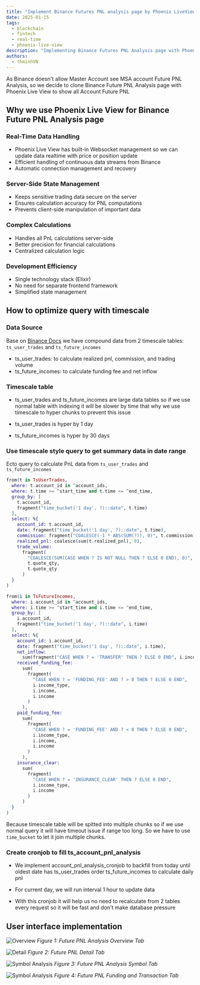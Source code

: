 ```yaml
---
title: "Implement Binance Futures PNL analysis page by Phoenix LiveView"
date: 2025-01-15
tags:
  - blockchain
  - fintech
  - real-time
  - phoenix-live-view
description: "Implementing Binance Futures PNL Analysis page with Phoenix LiveView to optimize development efficiency. This approach reduces the need for separate frontend and backend resources while enabling faster real-time data updates through WebSocket connections and server-side rendering."
authors:
  - thminhVN
---
```


As Binance doesn't allow Master Account see MSA account Future PNL Analysis, so we decide to clone Binance Future PNL Analysis page with Phoenix Live View to show all Account Future PNL

## Why we use Phoenix Live View for Binance Future PNL Analysis page

### Real-Time Data Handling

- Phoenix Live View has built-in Websocket management so we can update data realtime with price or position update
- Efficient handling of continuous data streams from Binance
- Automatic connection management and recovery

### Server-Side State Management

- Keeps sensitive trading data secure on the server
- Ensures calculation accuracy for PNL computations
- Prevents client-side manipulation of important data

### Complex Calculations

- Handles all PnL calculations server-side
- Better precision for financial calculations
- Centralized calculation logic

### Development Efficiency

- Single technology stack (Elixir)
- No need for separate frontend framework
- Simplified state management

## How to optimize query with timescale

### Data Source

Base on [Binance Docs](https://www.binance.com/en/support/faq/how-are-pnl-calculated-on-binance-futures-and-options-pnl-analysis-dbb171c4db1e4626863ec8bc545be46a) we have compound data from 2 timescale tables: `ts_user_trades` and `ts_future_incomes`

- ts_user_trades: to calculate realized pnl, commission, and trading volume
- ts_future_incomes: to calculate funding fee and net inflow

### Timescale table

- ts_user_trades and ts_future_incomes are large data tables so if we use normal table with indexing it will be slower by time that why we use timescale to hyper chunks to prevent this issue

- ts_user_trades is hyper by 1 day
- ts_future_incomes is hyper by 30 days

### Use timescale style query to get summary data in date range

Ecto query to calculate PnL data from `ts_user_trades` and `ts_future_incomes`

```elixir
from(t in TsUserTrades,
  where: t.account_id in ^account_ids,
  where: t.time >= ^start_time and t.time <= ^end_time,
  group_by: [
    t.account_id,
    fragment("time_bucket('1 day', ?)::date", t.time)
  ],
  select: %{
    account_id: t.account_id,
    date: fragment("time_bucket('1 day', ?)::date", t.time),
    commission: fragment("COALESCE(-1 * ABS(SUM(?)), 0)", t.commission),
    realized_pnl: coalesce(sum(t.realized_pnl), 0),
    trade_volume:
      fragment(
        "COALESCE(SUM(CASE WHEN ? IS NOT NULL THEN ? ELSE 0 END), 0)",
        t.quote_qty,
        t.quote_qty
      )
  }
)

from(i in TsFutureIncomes,
  where: i.account_id in ^account_ids,
  where: i.time >= ^start_time and i.time <= ^end_time,
  group_by: [
    i.account_id,
    fragment("time_bucket('1 day', ?)::date", i.time)
  ],
  select: %{
    account_id: i.account_id,
    date: fragment("time_bucket('1 day', ?)::date", i.time),
    net_inflow:
      sum(fragment("CASE WHEN ? = 'TRANSFER' THEN ? ELSE 0 END", i.income_type, i.income)),
    received_funding_fee:
      sum(
        fragment(
          "CASE WHEN ? = 'FUNDING_FEE' AND ? > 0 THEN ? ELSE 0 END",
          i.income_type,
          i.income,
          i.income
        )
      ),
    paid_funding_fee:
      sum(
        fragment(
          "CASE WHEN ? = 'FUNDING_FEE' AND ? < 0 THEN ? ELSE 0 END",
          i.income_type,
          i.income,
          i.income
        )
      ),
    insurance_clear:
      sum(
        fragment(
          "CASE WHEN ? = 'INSURANCE_CLEAR' THEN ? ELSE 0 END",
          i.income_type,
          i.income
        )
      )
  }
)
```

Because timescale table will be spitted into multiple chunks so if we use normal query it will have timeout issue if range too long. So we have to use `time_bucket` to let it join multiple chunks.

### Create cronjob to fill ts_account_pnl_analysis

- We implement account_pnl_analysis_cronjob to backfill from today until oldest date has ts_user_trades order ts_future_incomes to calculate daily pnl

- For current day, we will run interval 1 hour to update data

- With this cronjob it will help us no need to recalculate from 2 tables every request so it will be fast and don't make database pressure

## User interface implementation

![Overview](assets/overview.jpg) _Figure 1: Future PNL Analysis Overview Tab_

![Detail](assets/detail.png) _Figure 2: Future PNL Detail Tab_

![Symbol Analysis](assets/symbol-analysis.png) _Figure 3: Future PNL Analysis Symbol Tab_

![Symbol Analysis](assets/funding-and-transaction.png) _Figure 4: Future PNL Funding and Transaction Tab_

